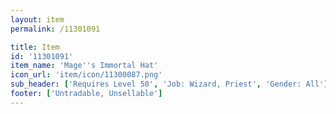 ```yaml
---
layout: item
permalink: /11301091

title: Item
id: '11301091'
item_name: 'Mage''s Immortal Hat'
icon_url: 'item/icon/11300087.png'
sub_header: ['Requires Level 50', 'Job: Wizard, Priest', 'Gender: All']
footer: ['Untradable, Unsellable']
---
```

